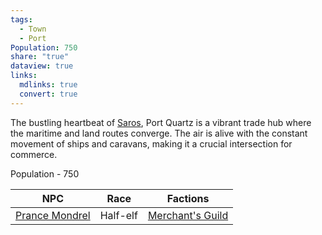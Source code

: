 ```yaml
---
tags:
  - Town
  - Port
Population: 750
share: "true"
dataview: true
links:
  mdlinks: true
  convert: true
---
```


The bustling heartbeat of [Saros](../../../History-&%20Lore/A-Brief-Saros-History.md), Port Quartz is a vibrant trade hub where the maritime and land routes converge. The air is alive with the constant movement of ships and caravans, making it a crucial intersection for commerce.

Population - 750

| NPC                                                                                    | Race     | Factions                                                                      |
| -------------------------------------------------------------------------------------- | -------- | ----------------------------------------------------------------------------- |
| [Prance Mondrel](./NPCs/Prance-Mondrel.md) | Half-elf | [Merchant's Guild](../../../Peoples-&%20Factions/Merchant's%20Guild/Merchant's-Guild.md) |

